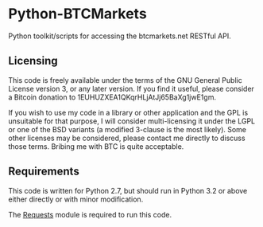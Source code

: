 Python-BTCMarkets
=================

Python toolkit/scripts for accessing the btcmarkets.net RESTful API.


Licensing
---------

This code is freely available under the terms of the GNU General Public License version 3, or any later version.  If you find it useful, please consider a Bitcoin donation to 1EUHUZXEA1QKqrHLjAtJj65BaXg1jwE1gm.

If you wish to use my code in a library or other application and the GPL is unsuitable for that purpose, I will consider multi-licensing it under the LGPL or one of the BSD variants (a modified 3-clause is the most likely).  Some other licenses may be considered, please contact me directly to discuss those terms.  Bribing me with BTC is quite acceptable.


Requirements
------------

This code is written for Python 2.7, but should run in Python 3.2 or above either directly or with minor modification.

The [Requests](http://docs.python-requests.org/en/latest/) module is required to run this code.


